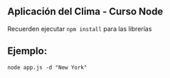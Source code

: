 ## Aplicación del Clima - Curso Node

Recuerden ejecutar ```npm install``` para las librerías

## Ejemplo:
```
node app.js -d "New York"
```